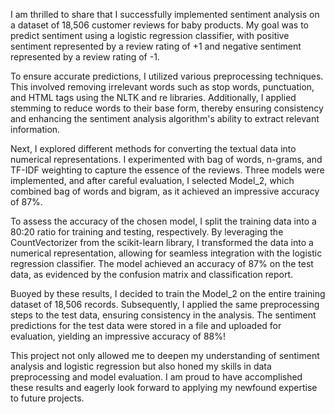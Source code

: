 I am thrilled to share that I successfully implemented sentiment analysis on a dataset of 18,506 customer reviews for baby products. My goal was to predict sentiment using a logistic regression classifier, with positive sentiment represented by a review rating of +1 and negative sentiment represented by a review rating of -1.

To ensure accurate predictions, I utilized various preprocessing techniques. This involved removing irrelevant words such as stop words, punctuation, and HTML tags using the NLTK and re libraries. Additionally, I applied stemming to reduce words to their base form, thereby ensuring consistency and enhancing the sentiment analysis algorithm's ability to extract relevant information.

Next, I explored different methods for converting the textual data into numerical representations. I experimented with bag of words, n-grams, and TF-IDF weighting to capture the essence of the reviews. Three models were implemented, and after careful evaluation, I selected Model_2, which combined bag of words and bigram, as it achieved an impressive accuracy of 87%.

To assess the accuracy of the chosen model, I split the training data into a 80:20 ratio for training and testing, respectively. By leveraging the CountVectorizer from the scikit-learn library, I transformed the data into a numerical representation, allowing for seamless integration with the logistic regression classifier. The model achieved an accuracy of 87% on the test data, as evidenced by the confusion matrix and classification report.

Buoyed by these results, I decided to train the Model_2 on the entire training dataset of 18,506 records. Subsequently, I applied the same preprocessing steps to the test data, ensuring consistency in the analysis. The sentiment predictions for the test data were stored in a file and uploaded for evaluation, yielding an impressive accuracy of 88%!

This project not only allowed me to deepen my understanding of sentiment analysis and logistic regression but also honed my skills in data preprocessing and model evaluation. I am proud to have accomplished these results and eagerly look forward to applying my newfound expertise to future projects.
